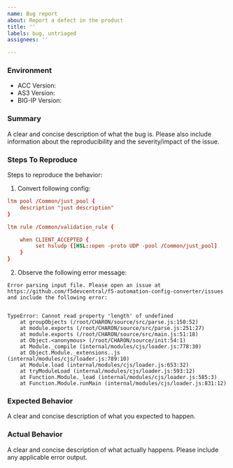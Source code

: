 ```yaml
---
name: Bug report
about: Report a defect in the product
title: ''
labels: bug, untriaged
assignees: ''

---
```


<!-- Github Issues are consistently monitored by F5 staff, but should be considered as community supported. -->

### Environment
 * ACC Version:
 * AS3 Version:
 * BIG-IP Version:

### Summary
A clear and concise description of what the bug is.
Please also include information about the reproducibility and the severity/impact of the issue.

### Steps To Reproduce
Steps to reproduce the behavior:
1. Convert following config:
```conf
ltm pool /Common/just_pool {
    description "just description"
}

ltm rule /Common/validation_rule {

    when CLIENT_ACCEPTED {
         set hsludp {[HSL::open -proto UDP -pool /Common/just_pool]
    }
}
```

2. Observe the following error message:
```out
Error parsing input file. Please open an issue at https://github.com/f5devcentral/f5-automation-config-converter/issues and include the following error:


TypeError: Cannot read property 'length' of undefined
    at groupObjects (/root/CHARON/source/src/parse.js:150:52)
    at module.exports (/root/CHARON/source/src/parse.js:251:27)
    at module.exports (/root/CHARON/source/src/main.js:51:18)
    at Object.<anonymous> (/root/CHARON/source/init:54:1)
    at Module._compile (internal/modules/cjs/loader.js:778:30)
    at Object.Module._extensions..js (internal/modules/cjs/loader.js:789:10)
    at Module.load (internal/modules/cjs/loader.js:653:32)
    at tryModuleLoad (internal/modules/cjs/loader.js:593:12)
    at Function.Module._load (internal/modules/cjs/loader.js:585:3)
    at Function.Module.runMain (internal/modules/cjs/loader.js:831:12)
```

### Expected Behavior
A clear and concise description of what you expected to happen.

### Actual Behavior
A clear and concise description of what actually happens.
Please include any applicable error output.
